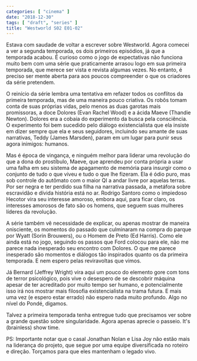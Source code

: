 ```yaml
---
categories: [ "cinema" ]
date: "2018-12-30"
tags: [ "draft", "series" ]
title: "Westworld S02 E01-02"
---
```

Estava com saudade de voltar a escrever sobre Westworld. Agora comecei a
ver a segunda temporada, os dois primeiros episódios, já que a temporada
acabou. É curioso como o jogo de expectativas não funciona muito bem
com uma série que praticamente arrasou logo em sua primeira temporada,
que merece ser vista e revista algumas vezes. No entanto, é preciso ser
mente aberta para aos poucos compreender o que os criadores da série
pretendem.

O reinício da série lembra uma tentativa em refazer todos os conflitos
da primeira temporada, mas de uma maneira pouco criativa. Os robôs
tomam conta de suas próprias vidas, pelo menos as duas garotas mais
promissoras, a doce Dolores (Evan Rachel Wood) e a ácida Maeve (Thandie
Newton). Dolores era a cobaia do experimento da busca pela consciência. O
experimento foi bem sucedido pelo diálogo existencialista que ela insiste
em dizer sempre que ela e seus seguidores, incluindo seu amante de suas
narrativas, Teddy (James Marsden), param em um lugar para punir seus
agora inimigos: humanos.

Mas é época de vingança, e ninguém melhor para liderar uma revolução
do que a dona do prostíbulo, Maeve, que aprendeu por conta própria a
usar uma falha em seu sistema de apagamento de memória para insurgir
como o conjunto de tudo o que viveu e tudo o que lhe fizeram. Ela é
ódio puro, mas sob controle do autômato com o maior QI a andar livre
por aquelas terras. Por ser negra e ter perdido sua filha na narrativa
passada, a metáfora sobre escravidão e dívida história está no
ar. Rodrigo Santoro como o impiedoso Hecotor vira seu interesse amoroso,
embora aqui, para ficar claro, os interesses amorosos de fato são os
homens, que seguem suas mulheres líderes da revolução.

A série também vê necessidade de explicar, ou apenas mostrar de
maneira onisciente, os momentos do passado que culminaram na compra do
parque por Wyatt (Sorin Brouwers), ou o Homem de Preto (Ed Harris). Como
ele ainda está no jogo, seguindo os passos que Ford colocou para ele,
não me parece nada inesperado seu encontro com Dolores. O que me parece
inesperado são momentos e diálogos tão inspirados quanto os da primeira
temporada. E nem espero pelas reviravoltas que vimos.

Já Bernard (Jeffrey Wright) vira aqui um pouco do elemento gore com tons
de terror psicológico, pois vive o desespero de se descobrir máquina
apesar de ter acreditado por muito tempo ser humano, e potencialmente
isso irá nos mostrar mais filosofia existencialista na trama futura. E
mais uma vez (e espero estar errado) não espero nada muito profundo. Algo
no nível do Pondé, digamos.

Talvez a primeira temporada tenha entregue tudo que precisamos ver sobre a
grande questão sobre singularidade. Agora apenas aprecie o passeio. It's
(brainless) show time.

PS: Importante notar que o casal Jonathan Nolan e Lisa Joy não estão
mais na liderança do projeto, que segue por uma equipe diversificada
no roteiro e direção. Torçamos para que eles mantenham o legado vivo.
